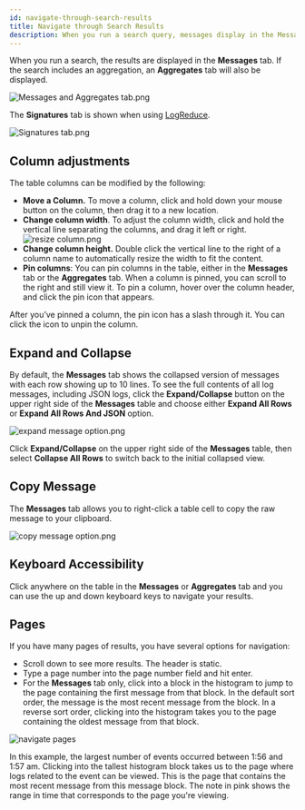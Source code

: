 ```yaml
---
id: navigate-through-search-results
title: Navigate through Search Results
description: When you run a search query, messages display in the Message, Aggregates, or Summarize tabs in the lower half of the browser window.
---
```




When you run a search, the results are displayed in the **Messages** tab. If the search includes an aggregation, an **Aggregates** tab will also be displayed.

![Messages and Aggregates tab.png](/img/search/get-started-search/search-page/messages-aggregates-tab.png)

The **Signatures** tab is shown when using [LogReduce](/docs/search/logreduce).

![Signatures tab.png](/img/search/get-started-search/search-page/signatures-tab.png)

## Column adjustments

The table columns can be modified by the following:

* **Move a Column.** To move a column, click and hold down your mouse button on the column, then drag it to a new location.
* **Change column width**. To adjust the column width, click and hold the vertical line separating the columns, and drag it left or right. <br/>![resize column.png](/img/search/get-started-search/search-page/resize-column.png)
* **Change column height.** Double click the vertical line to the right of a column name to automatically resize the width to fit the content.
* **Pin columns**: You can pin columns in the table, either in the **Messages** tab or the **Aggregates** tab. When a column is pinned, you can scroll to the right and still view it. To pin a column, hover over the column header, and click the pin icon that appears.

After you’ve pinned a column, the pin icon has a slash through it. You can click the icon to unpin the column.




## Expand and Collapse

By default, the **Messages** tab shows the collapsed version of messages with each row showing up to 10 lines. To see the full contents of all log messages, including JSON logs, click the **Expand/Collapse** button on the upper right side of the **Messages** table and choose either **Expand All Rows** or **Expand All Rows And JSON** option.

![expand message option.png](/img/search/get-started-search/search-page/expand-message-option.png)

Click **Expand/Collapse** on the upper right side of the **Messages** table, then select **Collapse All Rows** to switch back to the initial collapsed view.

## Copy Message

The **Messages** tab allows you to right-click a table cell to copy the raw message to your clipboard.

![copy message option.png](/img/search/get-started-search/search-page/copy-message-option.png)

## Keyboard Accessibility

Click anywhere on the table in the **Messages** or **Aggregates** tab and you can use the up and down keyboard keys to navigate your results.

## Pages

If you have many pages of results, you have several options for navigation:
* Scroll down to see more results. The header is static. 
* Type a page number into the page number field and hit enter.
* For the **Messages** tab only, click into a block in the histogram to jump to the page containing the first message from that block. In the default sort order, the message is the most recent message from the block. In a reverse sort order, clicking into the histogram takes you to the page containing the oldest message from that block.

![navigate pages](/img/search/get-started-search/search-page/navigate-pages.png)

In this example, the largest number of events occurred between 1:56 and 1:57 am. Clicking into the tallest histogram block takes us to the page where logs related to the event can be viewed. This is the page that contains the most recent message from this message block. The note in pink shows the range in time that corresponds to the page you're viewing.
